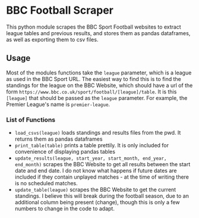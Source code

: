 # BBC Football Scraper

This python module scrapes the BBC Sport Football websites to extract league tables and previous results, and stores them as pandas dataframes, as well as exporting them to csv files.

## Usage

Most of the modules functions take the `league` parameter, which is a league as used in the BBC Sport URL. The easiest way to find this is to find the standings for the league on the BBC Website, which should have a url of the form `https://www.bbc.co.uk/sport/football/[league]/table`. It is this `[league]` that should be passed as the `league` parameter. For example, the Premier League's name is `premier-league`.

### List of Functions

- `load_csvs(league)` loads standings and results files from the pwd. It returns them as pandas dataframes
- `print_table(table)` prints a table prettily. It is only included for convenience of displaying pandas tables
- `update_results(league, start_year, start_month, end_year, end_month)` scrapes the BBC Website to get all results between the start date and end date. I do not know what happens if future dates are included if they contain unplayed matches - at the time of writing there is no scheduled matches.
- `update_table(league)` scrapes the BBC Website to get the current standings. I believe this will break during the football season, due to an additional column being present (change), though this is only a few numbers to change in the code to adapt.
